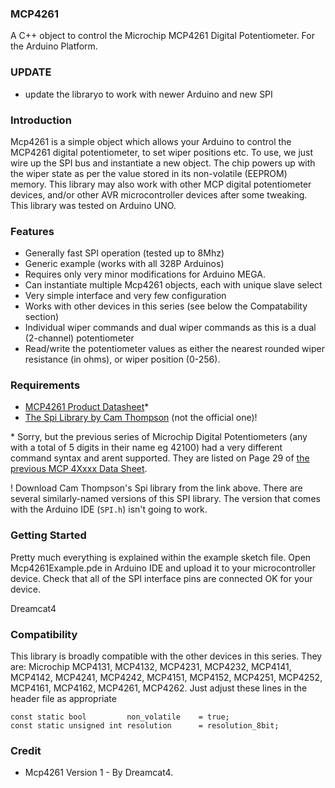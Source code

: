 ### MCP4261

A C++ object to control the Microchip MCP4261 Digital Potentiometer. For the Arduino Platform.

### UPDATE

- update the libraryo to work with newer Arduino and new SPI 

### Introduction

Mcp4261 is a simple object which allows your Arduino to control the MCP4261 digital potentiometer, to set wiper positions etc. To use, we just wire up the SPI bus and instantiate a new object. The chip powers up with the wiper state as per the value stored in its non-volatile (EEPROM) memory. This library may also work with other MCP digital potentiometer devices, and/or other AVR microcontroller devices after some tweaking. This library was tested on Arduino UNO.

### Features

* Generally fast SPI operation (tested up to 8Mhz)
* Generic example (works with all 328P Arduinos)
* Requires only very minor modifications for Arduino MEGA.
* Can instantiate multiple Mcp4261 objects, each with unique slave select
* Very simple interface and very few configuration
* Works with other devices in this series (see below the Compatability section)
* Individual wiper commands and dual wiper commands as this is a dual (2-channel) potentiometer
* Read/write the potentiometer values as either the nearest rounded wiper resistance (in ohms), or wiper position (0-256).

### Requirements

* [MCP4261 Product Datasheet](ww1.microchip.com/downloads/en/DeviceDoc/22059b.pdf)*
* [The Spi Library by Cam Thompson](http://www.arduino.cc/playground/Code/Spi) (not the official one)! 

\* Sorry, but the previous series of Microchip Digital Potentiometers (any with a total of 5 digits in their name eg 42100) had a very different command syntax and arent supported. They are listed on Page 29 of [the previous MCP 4Xxxx Data Sheet](http://ww1.microchip.com/downloads/en/devicedoc/11195c.pdf).

\! Download Cam Thompson's Spi library from the link above. There are several similarly-named versions of this SPI library. The version that comes with the Arduino IDE (`SPI.h`) isn't going to work.

### Getting Started

Pretty much everything is explained within the example sketch file. Open Mcp4261Example.pde in Arduino IDE and upload it to your microcontroller device. Check that all of the SPI interface pins are connected OK for your device.

Dreamcat4


### Compatibility

This library is broadly compatible with the other devices in this series. They are: Microchip MCP4131, MCP4132, MCP4231, MCP4232, MCP4141, MCP4142, MCP4241, MCP4242, MCP4151, MCP4152, MCP4251, MCP4252, MCP4161, MCP4162, MCP4261, MCP4262. Just adjust these lines in the header file as appropriate

    const static bool         non_volatile    = true;
    const static unsigned int resolution      = resolution_8bit;

### Credit

* Mcp4261 Version 1 - By Dreamcat4.

